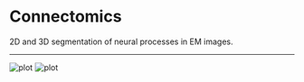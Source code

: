 # Connectomics

2D and 3D segmentation of neural processes in EM images. 

---

![plot](https://user-images.githubusercontent.com/16754088/41539785-aba0fd54-72dc-11e8-9289-16f5e81e6925.png)
![plot](https://user-images.githubusercontent.com/16754088/41512206-2ac3b386-7253-11e8-9856-004dea4ef1c0.png)

